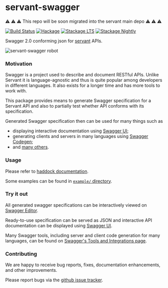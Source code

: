 # servant-swagger

⚠️ ⚠️ ⚠️  This repo will be soon migrated into the servant main depo ⚠️ ⚠️ ⚠️ 


[![Build Status](https://travis-ci.org/haskell-servant/servant-swagger.svg?branch=master)](https://travis-ci.org/haskell-servant/servant-swagger)
[![Hackage](https://img.shields.io/hackage/v/servant-swagger.svg)](http://hackage.haskell.org/package/servant-swagger)
[![Stackage LTS](http://stackage.org/package/servant-swagger/badge/lts)](http://stackage.org/lts/package/servant-swagger)
[![Stackage Nightly](http://stackage.org/package/servant-swagger/badge/nightly)](http://stackage.org/nightly/package/servant-swagger)

Swagger 2.0 conforming json for [servant](https://github.com/haskell-servant/servant) APIs.

![servant-swagger robot](http://s16.postimg.org/rndz1wbyt/servant.png)

### Motivation

Swagger is a project used to describe and document RESTful APIs.
Unlike Servant it is language-agnostic and thus is quite popular among developers
in different languages. It also exists for a longer time and has more tools to work with.

This package provides means to generate Swagger specification for a Servant API
and also to partially test whether API conforms with its specification.

Generated Swagger specification then can be used for many things such as
- displaying interactive documentation using [Swagger UI](http://swagger.io/swagger-ui/);
- generating clients and servers in many languages using [Swagger Codegen](http://swagger.io/swagger-codegen/);
- and [many others](http://swagger.io/open-source-integrations/).

### Usage

Please refer to [haddock documentation](http://hackage.haskell.org/package/servant-swagger).

Some examples can be found in [`example/` directory](/example).

### Try it out

All generated swagger specifications can be interactively viewed on [Swagger Editor](http://editor.swagger.io/).

Ready-to-use specification can be served as JSON and interactive API documentation
can be displayed using [Swagger UI](https://github.com/swagger-api/swagger-ui).

Many Swagger tools, including server and client code generation for many languages, can be found on
[Swagger's Tools and Integrations page](http://swagger.io/open-source-integrations/).

### Contributing

We are happy to receive bug reports, fixes, documentation enhancements, and other improvements.

Please report bugs via the [github issue tracker](https://github.com/haskell-servant/servant-swagger/issues).

